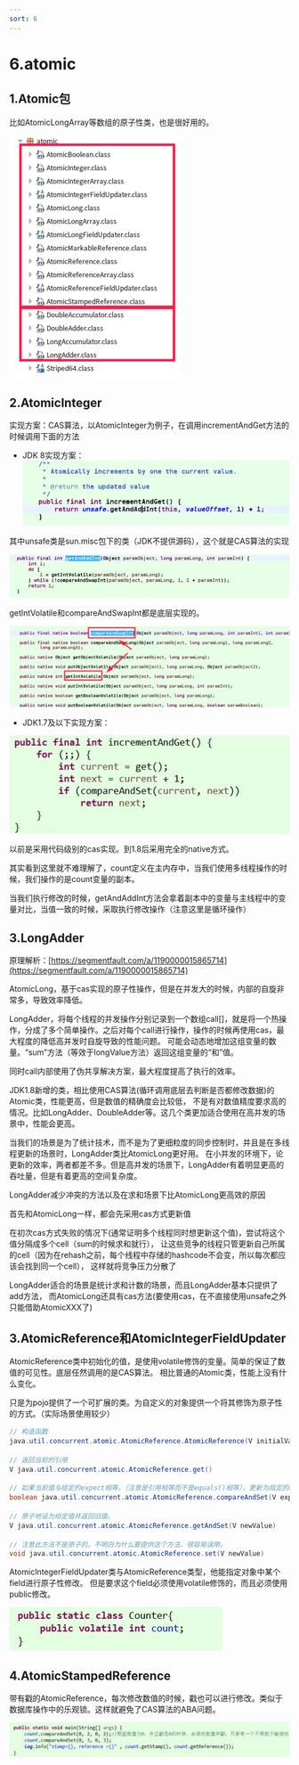 ```yaml
---
sort: 6
---
```

# 6.atomic

## 1.Atomic包

比如AtomicLongArray等数组的原子性类，也是很好用的。

![image](img/3.线程安全--锁与CAS/media/image9.png)

## 2.AtomicInteger

实现方案：CAS算法，以AtomicInteger为例子，在调用incrementAndGet方法的时候调用下面的方法

- JDK 8实现方案：
  ![image](img/3.线程安全--锁与CAS/media/image3.png)


其中unsafe类是sun.misc包下的类（JDK不提供源码），这个就是CAS算法的实现


![image](img/3.线程安全--锁与CAS/media/image4.png)

getIntVolatile和compareAndSwapInt都是底层实现的。

![image](img/3.线程安全--锁与CAS/media/image5.png)

- JDK1.7及以下实现方案：

![image](img/3.线程安全--锁与CAS/media/image6.png)

以前是采用代码级别的cas实现。到1.8后采用完全的native方式。

其实看到这里就不难理解了，count定义在主内存中，当我们使用多线程操作的时候，我们操作的是count变量的副本。

当我们执行修改的时候，getAndAddInt方法会拿着副本中的变量与主线程中的变量对比，当值一致的时候，采取执行修改操作（注意这里是循环操作）

## 3.LongAdder

原理解析：[https://segmentfault.com/a/1190000015865714](https://segmentfault.com/a/1190000015865714)

AtomicLong，基于cas实现的原子性操作，但是在并发大的时候，内部的自旋非常多，导致效率降低。

LongAdder，将每个线程的并发操作分别记录到一个数组call[]，就是将一个热操作，分成了多个简单操作。之后对每个call进行操作，操作的时候再使用cas，最大程度的降低高并发时自旋导致的性能问题。
可能会动态地增加这组变量的数量。“sum”方法（等效于longValue方法）返回这组变量的“和”值。

同时call内部使用了伪共享解决方案，最大程度提高了执行的效率。


JDK1.8新增的类，相比使用CAS算法(循环调用底层去判断是否都修改数据)的Atomic类，性能更高，但是数值的精确度会比较低，
不是有对数值精度要求高的情况。比如LongAdder、DoubleAdder等。这几个类更加适合使用在高并发的场景中，性能会更高。


当我们的场景是为了统计技术，而不是为了更细粒度的同步控制时，并且是在多线程更新的场景时，LongAdder类比AtomicLong更好用。
在小并发的环境下，论更新的效率，两者都差不多。但是高并发的场景下，LongAdder有着明显更高的吞吐量，但是有着更高的空间复杂度。

LongAdder减少冲突的方法以及在求和场景下比AtomicLong更高效的原因

首先和AtomicLong一样，都会先采用cas方式更新值

在初次cas方式失败的情况下(通常证明多个线程同时想更新这个值)，尝试将这个值分隔成多个cell（sum的时候求和就行），
让这些竞争的线程只管更新自己所属的cell（因为在rehash之前，每个线程中存储的hashcode不会变，所以每次都应该会找到同一个cell），
这样就将竞争压力分散了

LongAdder适合的场景是统计求和计数的场景，而且LongAdder基本只提供了add方法，
而AtomicLong还具有cas方法(要使用cas，在不直接使用unsafe之外只能借助AtomicXXX了)

## 3.AtomicReference和AtomicIntegerFieldUpdater

AtomicReference类中初始化的值，是使用volatile修饰的变量。简单的保证了数值的可见性。底层任然调用的是CAS算法。
相比普通的Atomic类，性能上没有什么变化。

只是为pojo提供了一个可扩展的类。为自定义的对象提供一个将其修饰为原子性的方式。（实际场景使用较少）

```java
// 构造函数
java.util.concurrent.atomic.AtomicReference.AtomicReference(V initialValue)

// 返回当前的引用
V java.util.concurrent.atomic.AtomicReference.get() 

// 如果当前值与给定的expect相等，（注意是引用相等而不是equals()相等），更新为指定的update值。
boolean java.util.concurrent.atomic.AtomicReference.compareAndSet(V expect, V update)

// 原子地设为给定值并返回旧值。
V java.util.concurrent.atomic.AtomicReference.getAndSet(V newValue)

// 注意此方法不是原子的。不明白为什么要提供这个方法，很容易误用。
void java.util.concurrent.atomic.AtomicReference.set(V newValue)
```

AtomicIntegerFieldUpdater类与AtomicReference类型，他能指定对象中某个field进行原子性修改。
但是要求这个field必须使用volatile修饰的，而且必须使用public修改。

![image](img/3.线程安全--锁与CAS/media/image7.png)

## 4.AtomicStampedReference

带有戳的AtomicReference，每次修改数值的时候，戳也可以进行修改。类似于数据库操作中的乐观锁。这样就避免了CAS算法的ABA问题。

![image](img/3.线程安全--锁与CAS/media/image8.png)